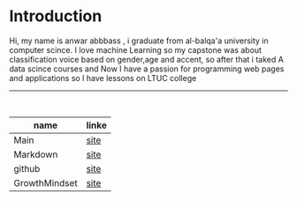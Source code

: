 
# Introduction

Hi, my name is anwar abbbass , i graduate from al-balqa'a university in computer scince. I love machine Learning so my capstone was about classification voice based on gender,age and accent, so after that i taked A data scince courses and Now I have a passion for programming web pages and applications so I have lessons on LTUC college

--------
![]()
-------

| name          | linke                                                              |
| ------------- | ------------------------------------------------------------------ |
| Main          | [site](https://anwarabbass.github.io/reading-notes/)               |
| Markdown      | [site](https://anwarabbass.github.io/reading-notes/Markdown)       |
| github        | [site](https://anwarabbass.github.io/reading-notes/github)         |
| GrowthMindset | [site](https://anwarabbass.github.io/reading-notes/GrowthMindset.) |